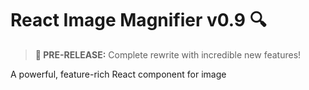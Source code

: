 # React Image Magnifier v0.9 🔍

> **🚀 PRE-RELEASE:** Complete rewrite with incredible new features!

A powerful, feature-rich React component for image